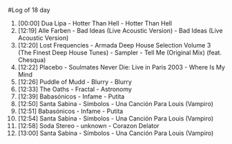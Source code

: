 #Log of 18 day

1. [00:00] Dua Lipa - Hotter Than Hell - Hotter Than Hell
1. [12:19] Alle Farben - Bad Ideas (Live Acoustic Version) - Bad Ideas (Live Acoustic Version)
1. [12:20] Lost Frequencies - Armada Deep House Selection Volume 3 (The Finest Deep House Tunes) - Sampler - Tell Me (Original Mix) (feat. Chesqua)
1. [12:22] Placebo - Soulmates Never Die: Live in Paris 2003 - Where Is My Mind
1. [12:26] Puddle of Mudd - Blurry - Blurry
1. [12:33] The Oaths - Fractal - Astronomy
1. [12:39] Babasónicos - Infame - Putita
1. [12:50] Santa Sabina - Símbolos - Una Canción Para Louis (Vampiro)
1. [12:51] Babasónicos - Infame - Putita
1. [12:54] Santa Sabina - Símbolos - Una Canción Para Louis (Vampiro)
1. [12:58] Soda Stereo - unknown - Corazon Delator
1. [13:00] Santa Sabina - Símbolos - Una Canción Para Louis (Vampiro)

